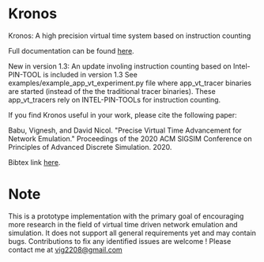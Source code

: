 # Kronos
Kronos: A high precision virtual time system based on instruction counting

Full documentation can be found [here](https://kronoz.readthedocs.io/en/latest/index.html).
	
New in version 1.3: An update involing instruction counting based on Intel-PIN-TOOL is included in version 1.3
See examples/example_app_vt_experiment.py file where app_vt_tracer binaries are started (instead of the the
traditional tracer binaries). These app_vt_tracers rely on INTEL-PIN-TOOLs for instruction counting.

If you find Kronos useful in your work, please cite the following paper:

Babu, Vignesh, and David Nicol. "Precise Virtual Time Advancement for Network Emulation." Proceedings of the 2020 ACM SIGSIM Conference on Principles of Advanced Discrete Simulation. 2020.

Bibtex link [here](https://scholar.googleusercontent.com/scholar.bib?q=info:SLAZFhUreA8J:scholar.google.com/&output=citation&scisdr=CgXjqvZEEN-dn5CnHEQ:AAGBfm0AAAAAYEaiBERUP_wcBGnd5KcfOSS-oSuG031w&scisig=AAGBfm0AAAAAYEaiBPMjKaFAMP3P53yZOfWN2E9NtXGS&scisf=4&ct=citation&cd=-1&hl=en).

Note
====

This is a prototype implementation with the primary goal of encouraging more research in the field of virtual time driven network emulation and simulation.
It does not support all general requirements yet and may contain bugs. Contributions to fix any identified issues are welcome ! Please contact me at vig2208@gmail.com
